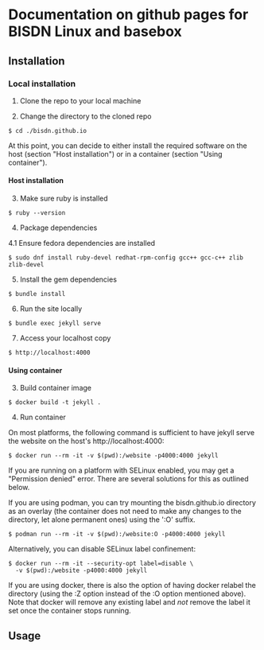 # Documentation on github pages for BISDN Linux and basebox

<!-- markdownlint-disable MD014 -->

## Installation

### Local installation

1. Clone the repo to your local machine

2. Change the directory to the cloned repo

```
$ cd ./bisdn.github.io
```

At this point, you can decide to either install the required software on the
host (section "Host installation") or in a container (section "Using
container").

#### Host installation

3. Make sure ruby is installed

```
$ ruby --version
```

4. Package dependencies

4.1 Ensure fedora dependencies are installed

```
$ sudo dnf install ruby-devel redhat-rpm-config gcc++ gcc-c++ zlib zlib-devel
```

5. Install the gem dependencies

```
$ bundle install
```

6. Run the site locally

```
$ bundle exec jekyll serve
```

7. Access your localhost copy

```
$ http://localhost:4000
```

#### Using container

3. Build container image

```
$ docker build -t jekyll .
```

4. Run container

On most platforms, the following command is sufficient to have jekyll serve the
website on the host's http://localhost:4000:

```
$ docker run --rm -it -v $(pwd):/website -p4000:4000 jekyll
```

If you are running on a platform with SELinux enabled, you may get a
"Permission denied" error. There are several solutions for this as
outlined below.

If you are using podman, you can try mounting the bisdn.github.io directory as
an overlay (the container does not need to make any changes to the directory,
let alone permanent ones) using the ':O' suffix.

```
$ podman run --rm -it -v $(pwd):/website:O -p4000:4000 jekyll
```

Alternatively, you can disable SELinux label confinement:

```
$ docker run --rm -it --security-opt label=disable \
  -v $(pwd):/website -p4000:4000 jekyll
```

If you are using docker, there is also the option of having docker relabel the
directory (using the :Z option instead of the :O option mentioned above). Note
that docker will remove any existing label and _not_ remove the label it set
once the container stops running.

## Usage
